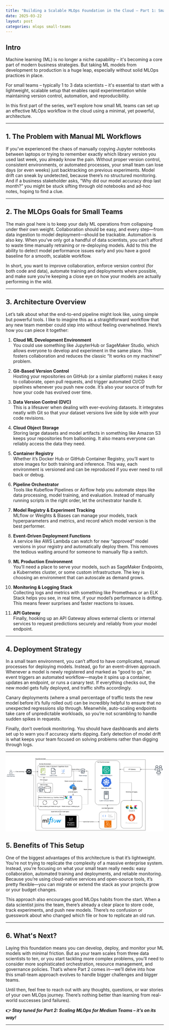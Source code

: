 ```yaml
---
title: "Building a Scalable MLOps Foundation in the Cloud – Part 1: Small Teams Setup"
date: 2025-03-22
layout: post
categories: mlops small-teams
---
```


## Intro

Machine learning (ML) is no longer a niche capability – it's becoming a core part of modern business strategies. But taking ML models from development to production is a huge leap, especially without solid MLOps practices in place.

For small teams – typically 1 to 3 data scientists – it's essential to start with a lightweight, scalable setup that enables rapid experimentation while maintaining version control, automation, and reproducibility.

In this first part of the series, we'll explore how small ML teams can set up an effective MLOps workflow in the cloud using a minimal, yet powerful, architecture.

---

## 1. The Problem with Manual ML Workflows

If you’ve experienced the chaos of manually copying Jupyter notebooks between laptops or trying to remember exactly which library version you used last week, you already know the pain. Without proper version control, consistent environments, or automated processes, your small team can lose days (or even weeks) just backtracking on previous experiments. Model drift can sneak by undetected, because there’s no structured monitoring. And if a business stakeholder asks, “Why did our model accuracy drop last month?” you might be stuck sifting through old notebooks and ad-hoc notes, hoping to find a clue.

---

## 2. The MLOps Goals for Small Teams

The main goal here is to keep your daily ML operations from collapsing under their own weight. Collaboration should be easy, and every step—from data ingestion to model deployment—should be trackable. Automation is also key. When you’ve only got a handful of data scientists, you can’t afford to waste time manually retraining or re-deploying models. Add to this the ability to detect model performance issues early and you have a good baseline for a smooth, scalable workflow.

In short, you want to improve collaboration, enforce version control (for both code and data), automate training and deployments where possible, and make sure you’re keeping a close eye on how your models are actually performing in the wild.

---

## 3. Architecture Overview

Let’s talk about what the end-to-end pipeline might look like, using simple but powerful tools. I like to imagine this as a straightforward workflow that any new team member could step into without feeling overwhelmed. Here’s how you can piece it together:

1. **Cloud ML Development Environment**  
   You could use something like JupyterHub or SageMaker Studio, which allows everyone to develop and experiment in the same place. This fosters collaboration and reduces the classic “It works on my machine!” problem.

2. **Git-Based Version Control**  
   Hosting your repositories on GitHub (or a similar platform) makes it easy to collaborate, open pull requests, and trigger automated CI/CD pipelines whenever you push new code. It’s also your source of truth for how your code has evolved over time.

3. **Data Version Control (DVC)**  
   This is a lifesaver when dealing with ever-evolving datasets. It integrates neatly with Git so that your dataset versions live side by side with your code revisions.

4. **Cloud Object Storage**  
   Storing large datasets and model artifacts in something like Amazon S3 keeps your repositories from ballooning. It also means everyone can reliably access the data they need.

5. **Container Registry**  
   Whether it’s Docker Hub or GitHub Container Registry, you’ll want to store images for both training and inference. This way, each environment is versioned and can be reproduced if you ever need to roll back or debug.

6. **Pipeline Orchestrator**  
   Tools like Kubeflow Pipelines or Airflow help you automate steps like data processing, model training, and evaluation. Instead of manually running scripts in the right order, let the orchestrator handle it.

7. **Model Registry & Experiment Tracking**  
   MLflow or Weights & Biases can manage your models, track hyperparameters and metrics, and record which model version is the best performer.

8. **Event-Driven Deployment Functions**  
   A service like AWS Lambda can watch for new “approved” model versions in your registry and automatically deploy them. This removes the tedious waiting around for someone to manually flip a switch.

9. **ML Production Environment**  
   You’ll need a place to serve your models, such as SageMaker Endpoints, a Kubernetes cluster, or some custom infrastructure. The key is choosing an environment that can autoscale as demand grows.

10. **Monitoring & Logging Stack**  
    Collecting logs and metrics with something like Prometheus or an ELK Stack helps you see, in real time, if your model’s performance is drifting. This means fewer surprises and faster reactions to issues.

11. **API Gateway**  
    Finally, hooking up an API Gateway allows external clients or internal services to request predictions securely and reliably from your model endpoint.

---

## 4. Deployment Strategy

In a small team environment, you can’t afford to have complicated, manual processes for deploying models. Instead, go for an event-driven approach. Whenever a model is newly registered and marked as “good to go,” an event triggers an automated workflow—maybe it spins up a container, updates an endpoint, or runs a canary test. If everything checks out, the new model gets fully deployed, and traffic shifts accordingly.

Canary deployments (where a small percentage of traffic tests the new model before it’s fully rolled out) can be incredibly helpful to ensure that no unexpected regressions slip through. Meanwhile, auto-scaling endpoints take care of unpredictable workloads, so you’re not scrambling to handle sudden spikes in requests.

Finally, don’t overlook monitoring. You should have dashboards and alerts set up to warn you if accuracy starts dipping. Early detection of model drift is what keeps your team focused on solving problems rather than digging through logs.

---

![MLOps architecture](/images/arch.png)


## 5. Benefits of This Setup

One of the biggest advantages of this architecture is that it’s lightweight. You’re not trying to replicate the complexity of a massive enterprise system. Instead, you’re focusing on what your small team really needs: easy collaboration, automated training and deployments, and reliable monitoring. Because you’re using cloud-native services and open-source tools, it’s pretty flexible—you can migrate or extend the stack as your projects grow or your budget changes.

This approach also encourages good MLOps habits from the start. When a data scientist joins the team, there’s already a clear place to store code, track experiments, and push new models. There’s no confusion or guesswork about who changed which file or how to replicate an old run.

---

## 6. What's Next?

Laying this foundation means you can develop, deploy, and monitor your ML models with minimal friction. But as your team scales from three data scientists to ten, or you start tackling more complex problems, you’ll need to consider more sophisticated orchestration, resource management, and governance policies. That’s where Part 2 comes in—we’ll delve into how this small-team approach evolves to handle bigger challenges and bigger teams.

Until then, feel free to reach out with any thoughts, questions, or war stories of your own MLOps journey. There’s nothing better than learning from real-world successes (and failures). 


**👉 _Stay tuned for Part 2: Scaling MLOps for Medium Teams – it’s on its way!_**

---
